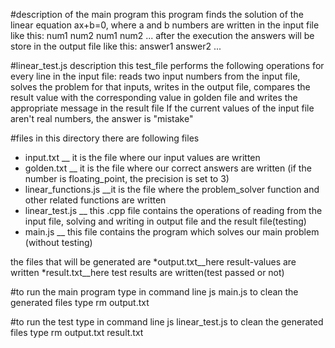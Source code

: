 #description of the main program
this program finds the solution of the linear equation ax+b=0, where a and b numbers are written in the input file like this:
 num1 num2
 num1 num2
 ...
after the execution the answers will be store in the output file like this:
 answer1
 answer2
 ... 

#linear_test.js description
this test_file performs the following operations for every line in the input file:
reads two input numbers from the input file, solves the problem for that inputs, writes in the output file, 
compares the result value with the corresponding value in golden file and writes the appropriate message in the result file
If the current values of the input file aren't real numbers, the answer is "mistake"

#files
 in this directory there are following files
* input.txt __ it is the file where our input values are written
* golden.txt __ it is the file where our correct answers are written (if the number is floating_point, the precision is set to 3)
* linear_functions.js __it is the file where the problem_solver function and other related functions are written
* linear_test.js __ this .cpp file contains the operations of reading from the input file, solving and writing in output file and the result file(testing)
* main.js __ this file contains the program which solves our main problem (without testing)

the files that will be generated are 
*output.txt__here result-values are written
*result.txt__here test results are written(test passed or not)

#to run the main program type in command line
 js main.js
to clean the generated files type 
 rm output.txt


#to run the test type in command line
 js linear_test.js
to clean the generated files type 
 rm output.txt result.txt
